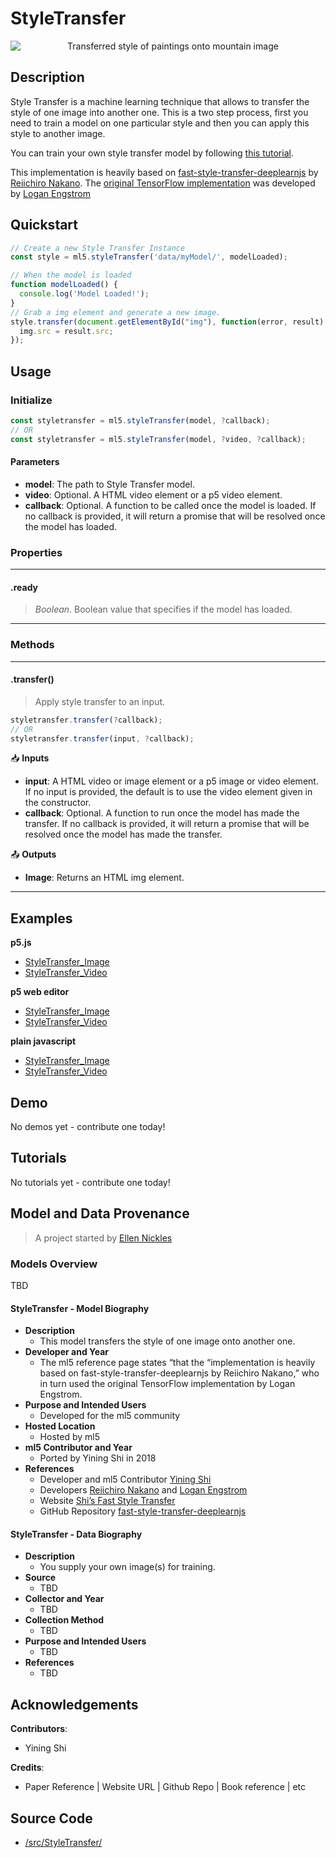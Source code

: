 # StyleTransfer


<center>
    <img style="display:block; max-height:20rem" alt="Transferred style of paintings onto mountain image" src="_media/reference__header-styletransfer.png">
</center>


## Description

Style Transfer is a machine learning technique that allows to transfer the style of one image into another one. This is a two step process, first you need to train a model on one particular style and then you can apply this style to another image.

You can train your own style transfer model by following [this tutorial](https://github.com/ml5js/training-styletransfer).

This implementation is heavily based on [fast-style-transfer-deeplearnjs](https://github.com/reiinakano/fast-style-transfer-deeplearnjs) by [Reiichiro Nakano](https://github.com/reiinakano).
The [original TensorFlow implementation](https://github.com/lengstrom/fast-style-transfer) was developed by [Logan Engstrom](https://github.com/lengstrom)

## Quickstart

```js
// Create a new Style Transfer Instance
const style = ml5.styleTransfer('data/myModel/', modelLoaded);

// When the model is loaded
function modelLoaded() {
  console.log('Model Loaded!');
}
// Grab a img element and generate a new image.
style.transfer(document.getElementById("img"), function(error, result) {
  img.src = result.src;
});
```


## Usage

### Initialize

```js
const styletransfer = ml5.styleTransfer(model, ?callback);
// OR
const styletransfer = ml5.styleTransfer(model, ?video, ?callback);
```

#### Parameters
* **model**: The path to Style Transfer model.
* **video**: Optional. A HTML video element or a p5 video element.
* **callback**: Optional. A function to be called once the model is loaded. If no callback is provided, it will return a promise that will be resolved once the model has loaded.


### Properties


***
#### .ready
> *Boolean*. Boolean value that specifies if the model has loaded.
***


### Methods


***
#### .transfer()
> Apply style transfer to an input.

```js
styletransfer.transfer(?callback);
// OR
styletransfer.transfer(input, ?callback);
```

📥 **Inputs**

* **input**: A HTML video or image element or a p5 image or video element. If no input is provided, the default is to use the video element given in the constructor.
* **callback**: Optional. A function to run once the model has made the transfer. If no callback is provided, it will return a promise that will be resolved once the model has made the transfer.

📤 **Outputs**

* **Image**: Returns an HTML img element.

***


## Examples


**p5.js**
* [StyleTransfer_Image](https://github.com/ml5js/ml5-library/tree/main/examples/p5js/StyleTransfer/StyleTransfer_Image)
* [StyleTransfer_Video](https://github.com/ml5js/ml5-library/tree/main/examples/p5js/StyleTransfer/StyleTransfer_Video)

**p5 web editor**
* [StyleTransfer_Image](https://editor.p5js.org/ml5/sketches/StyleTransfer_Image)
* [StyleTransfer_Video](https://editor.p5js.org/ml5/sketches/StyleTransfer_Video)

**plain javascript**
* [StyleTransfer_Image](https://github.com/ml5js/ml5-library/tree/main/examples/javascript/StyleTransfer/StyleTransfer_Image)
* [StyleTransfer_Video](https://github.com/ml5js/ml5-library/tree/main/examples/javascript/StyleTransfer/StyleTransfer_Video)

## Demo

No demos yet - contribute one today!

## Tutorials

No tutorials yet - contribute one today!


## Model and Data Provenance
> A project started by [Ellen Nickles](https://ellennickles.site/)

### Models Overview

TBD

#### StyleTransfer - Model Biography

- **Description**
  - This model transfers the style of one image onto another one. 
- **Developer and Year**
  - The ml5 reference page states “that the “implementation is heavily based on fast-style-transfer-deeplearnjs by Reiichiro Nakano,” who in turn used the original TensorFlow implementation by Logan Engstrom.
- **Purpose and Intended Users**
  - Developed for the ml5 community
- **Hosted Location**
  - Hosted by ml5
- **ml5 Contributor and Year**
  - Ported by Yining Shi in 2018
- **References**
  - Developer and ml5 Contributor [Yining Shi](https://1023.io/)
  - Developers [Reiichiro Nakano](https://github.com/reiinakano) and [Logan Engstrom](https://github.com/lengstrom)
  - Website [Shi’s Fast Style Transfer](https://yining1023.github.io/fast_style_transfer_in_ML5/)
  - GitHub Repository [fast-style-transfer-deeplearnjs](https://github.com/reiinakano/fast-style-transfer-deeplearnjs)

#### StyleTransfer - Data Biography

- **Description**
  - You supply your own image(s) for training.
- **Source**
  - TBD
- **Collector and Year**
  - TBD
- **Collection Method**
  - TBD
- **Purpose and Intended Users**
  - TBD
- **References**
  - TBD

## Acknowledgements

**Contributors**:
  * Yining Shi

**Credits**:
  * Paper Reference | Website URL | Github Repo | Book reference | etc

## Source Code

* [/src/StyleTransfer/](https://github.com/ml5js/ml5-library/tree/main/src/StyleTransfer)
